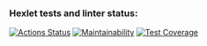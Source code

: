 ### Hexlet tests and linter status:
[![Actions Status](https://github.com/AAAleg/python-project-lvl2/workflows/hexlet-check/badge.svg)](https://github.com/AAAleg/python-project-lvl2/actions)
[![Maintainability](https://api.codeclimate.com/v1/badges/0db43d6be9d7437eaa23/maintainability)](https://codeclimate.com/github/AAAleg/python-project-lvl2/maintainability)
[![Test Coverage](https://api.codeclimate.com/v1/badges/0db43d6be9d7437eaa23/test_coverage)](https://codeclimate.com/github/AAAleg/python-project-lvl2/test_coverage)